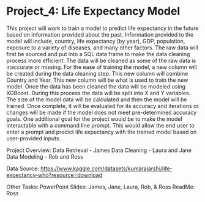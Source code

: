 # Project_4: Life Expectancy Model
This project will work to train a model to predict life expectancy in the future based on information provided about the past. Information provided to the model will include, country, life expectancy (by year), GDP, population, exposure to a variety of diseases, and many other factors. 
The raw data will first be sourced and put into a SQL data frame to make the data cleaning process more efficient. 
The data will be cleaned as some of the raw data is inaccurate or missing. For the ease of training the model, a new column will be created during the data cleaning step. This new column will combine Country and Year. This new column will be what is used to train the new model. 
Once the data has been cleaned the data will be modeled using XGBoost. During this process the data will be split into X and Y variables. The size of the model data will be calculated and then the model will be trained. Once complete, it will be evaluated for its accuracy and iterations or changes will be made if the model does not meet pre-determined accuracy goals. 
One additional goal for the project would be to make the model interactable with a command line prompt. This would allow the end user to enter a prompt and predict life expectancy with the trained model based on user-provided inputs. 

Project Overview: 
Data Retrieval - James
Data Cleaning - Laura and Jane 
Data Modeling - Rob and Ross

Data Source:
https://www.kaggle.com/datasets/kumarajarshi/life-expectancy-who?resource=download

Other Tasks:
PowerPoint Slides: James, Jane, Laura, Rob, & Ross
ReadMe: Ross 
